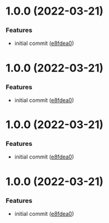 # 1.0.0 (2022-03-21)


### Features

* initial commit ([e8fdea0](https://github.com/roziscoding/shiki-renderer-canvas/commit/e8fdea0ad1567451e865612df9232564cc0e614e))

# 1.0.0 (2022-03-21)


### Features

* initial commit ([e8fdea0](https://github.com/roziscoding/shiki-renderer-canvas/commit/e8fdea0ad1567451e865612df9232564cc0e614e))

# 1.0.0 (2022-03-21)


### Features

* initial commit ([e8fdea0](https://github.com/roziscoding/shiki-renderer-canvas/commit/e8fdea0ad1567451e865612df9232564cc0e614e))

# 1.0.0 (2022-03-21)


### Features

* initial commit ([e8fdea0](https://github.com/roziscoding/shiki-renderer-canvas/commit/e8fdea0ad1567451e865612df9232564cc0e614e))
